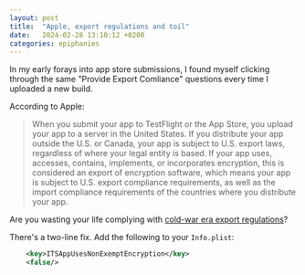 ```yaml
---
layout: post
title:  "Apple, export regulations and toil"
date:   2024-02-28 13:10:12 +0200
categories: epiphanies
---
```


In my early forays into app store submissions, I found myself clicking through the same "Provide Export Comliance" questions every time I uploaded a new build.

According to Apple:

 > When you submit your app to TestFlight or the App Store, you upload your app to a server in the United States. If you distribute your app outside the U.S. or Canada, your app is subject to U.S. export laws, regardless of where your legal entity is based. If your app uses, accesses, contains, implements, or incorporates encryption, this is considered an export of encryption software, which means your app is subject to U.S. export compliance requirements, as well as the import compliance requirements of the countries where you distribute your app.

Are you wasting your life complying with [cold-war era export regulations](https://en.wikipedia.org/wiki/Export_of_cryptography_from_the_United_States)?

There's a two-line fix. Add the following to your `Info.plist`:

```xml
	<key>ITSAppUsesNonExemptEncryption</key>
	<false/>
```